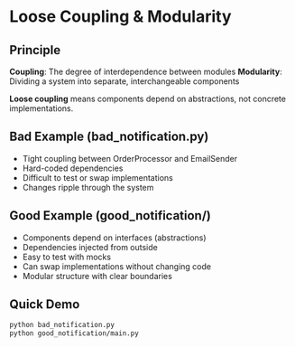 # Loose Coupling & Modularity

## Principle
**Coupling**: The degree of interdependence between modules
**Modularity**: Dividing a system into separate, interchangeable components

**Loose coupling** means components depend on abstractions, not concrete implementations.

## Bad Example (bad_notification.py)
- Tight coupling between OrderProcessor and EmailSender
- Hard-coded dependencies
- Difficult to test or swap implementations
- Changes ripple through the system

## Good Example (good_notification/)
- Components depend on interfaces (abstractions)
- Dependencies injected from outside
- Easy to test with mocks
- Can swap implementations without changing code
- Modular structure with clear boundaries

## Quick Demo
```bash
python bad_notification.py
python good_notification/main.py
```

